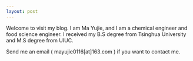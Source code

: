 ```yaml
---
layout: post
---
```

Welcome to visit my blog. I am Ma Yujie, and I am a chemical engineer and food science engineer. I received my B.S degree  from Tsinghua University and M.S degree from UIUC.

Send me an email ( mayujie0116[at]163.com ) if you want to contact me.